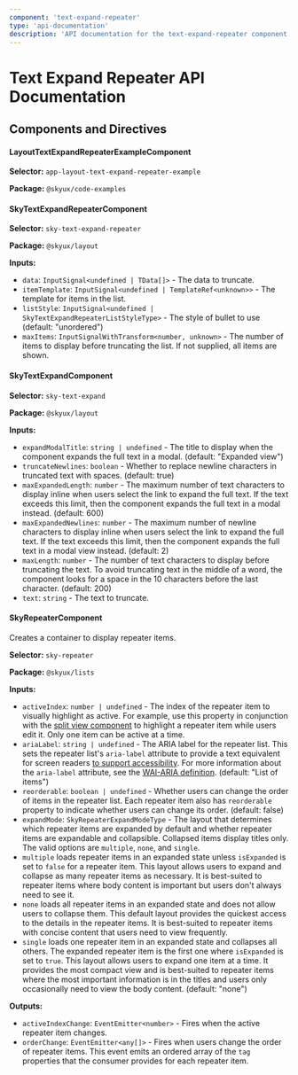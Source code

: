 ```yaml
---
component: 'text-expand-repeater'
type: 'api-documentation'
description: 'API documentation for the text-expand-repeater component including components, interfaces, and types.'
---
```


# Text Expand Repeater API Documentation

## Components and Directives

#### LayoutTextExpandRepeaterExampleComponent

**Selector:** `app-layout-text-expand-repeater-example`

**Package:** `@skyux/code-examples`

#### SkyTextExpandRepeaterComponent

**Selector:** `sky-text-expand-repeater`

**Package:** `@skyux/layout`

**Inputs:**

- `data`: `InputSignal<undefined | TData[]>` - The data to truncate.
- `itemTemplate`: `InputSignal<undefined | TemplateRef<unknown>>` - The template for items in the list.
- `listStyle`: `InputSignal<undefined | SkyTextExpandRepeaterListStyleType>` - The style of bullet to use (default: "unordered")
- `maxItems`: `InputSignalWithTransform<number, unknown>` - The number of items to display before truncating the list. If not supplied, all items are shown.

#### SkyTextExpandComponent

**Selector:** `sky-text-expand`

**Package:** `@skyux/layout`

**Inputs:**

- `expandModalTitle`: `string | undefined` - The title to display when the component expands the full text in a modal. (default: "Expanded view")
- `truncateNewlines`: `boolean` - Whether to replace newline characters in truncated text with spaces. (default: true)
- `maxExpandedLength`: `number` - The maximum number of text characters to display inline when users select the link
to expand the full text. If the text exceeds this limit, then the component expands
the full text in a modal instead. (default: 600)
- `maxExpandedNewlines`: `number` - The maximum number of newline characters to display inline when users select
the link to expand the full text. If the text exceeds this limit, then
the component expands the full text in a modal view instead. (default: 2)
- `maxLength`: `number` - The number of text characters to display before truncating the text.
To avoid truncating text in the middle of a word, the component looks for a space
in the 10 characters before the last character. (default: 200)
- `text`: `string` - The text to truncate.

#### SkyRepeaterComponent

Creates a container to display repeater items.

**Selector:** `sky-repeater`

**Package:** `@skyux/lists`

**Inputs:**

- `activeIndex`: `number | undefined` - The index of the repeater item to visually highlight as active.
For example, use this property in conjunction with the
[split view component](https://developer.blackbaud.com/skyux/components/split-view)
to highlight a repeater item while users edit it. Only one item can be active at a time.
- `ariaLabel`: `string | undefined` - The ARIA label for the repeater list.
This sets the repeater list's `aria-label` attribute to provide a text equivalent for screen readers
[to support accessibility](https://developer.blackbaud.com/skyux/learn/accessibility).
For more information about the `aria-label` attribute, see the [WAI-ARIA definition](https://www.w3.org/TR/wai-aria/#aria-label). (default: "List of items")
- `reorderable`: `boolean | undefined` - Whether users can change the order of items in the repeater list.
Each repeater item also has `reorderable` property to indicate whether
users can change its order. (default: false)
- `expandMode`: `SkyRepeaterExpandModeType` - The layout that determines which repeater items are expanded by default and whether
repeater items are expandable and collapsible. Collapsed items display titles only.
The valid options are `multiple`, `none`, and `single`.
- `multiple` loads repeater items in an expanded state unless `isExpanded` is set to
`false` for a repeater item. This layout allows users to expand and collapse
as many repeater items as necessary. It is best-suited to repeater items where body
content is important but users don't always need to see it.
- `none` loads all repeater items in an expanded state and does not allow users to
collapse them. This default layout provides the quickest access to the details in the
repeater items. It is best-suited to repeater items with concise content
that users need to view frequently.
- `single` loads one repeater item in an expanded state and collapses all others.
The expanded repeater item is the first one where `isExpanded` is set to `true`. This layout
allows users to expand one item at a time. It provides the most compact view and is
best-suited to repeater items where the most important information is in the titles
and users only occasionally need to view the body content. (default: "none")

**Outputs:**

- `activeIndexChange`: `EventEmitter<number>` - Fires when the active repeater item changes.
- `orderChange`: `EventEmitter<any[]>` - Fires when users change the order of repeater items.
This event emits an ordered array of the `tag` properties that the consumer provides for each repeater item.